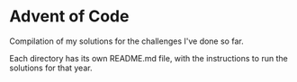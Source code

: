 # Advent of Code

Compilation of my solutions for the challenges I've done so far.

Each directory has its own README.md file, with the instructions to run the solutions for that year.
